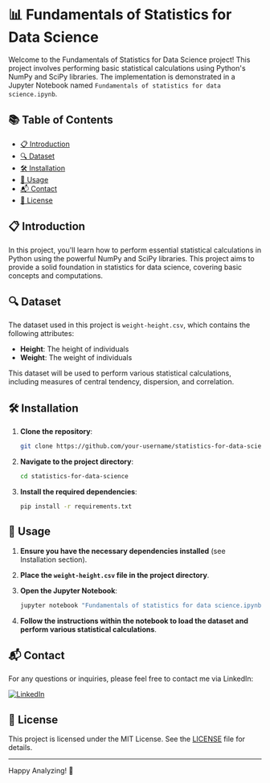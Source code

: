# 📊 Fundamentals of Statistics for Data Science

Welcome to the Fundamentals of Statistics for Data Science project! This project involves performing basic statistical calculations using Python's NumPy and SciPy libraries. The implementation is demonstrated in a Jupyter Notebook named `Fundamentals of statistics for data science.ipynb`.

## 📚 Table of Contents
- [📋 Introduction](#introduction)
- [🔍 Dataset](#dataset)
- [🛠️ Installation](#installation)
- [🚀 Usage](#usage)
- [📬 Contact](#contact)
- [📜 License](#license)

## 📋 Introduction
In this project, you'll learn how to perform essential statistical calculations in Python using the powerful NumPy and SciPy libraries. This project aims to provide a solid foundation in statistics for data science, covering basic concepts and computations.

## 🔍 Dataset
The dataset used in this project is `weight-height.csv`, which contains the following attributes:
- **Height**: The height of individuals
- **Weight**: The weight of individuals

This dataset will be used to perform various statistical calculations, including measures of central tendency, dispersion, and correlation.

## 🛠️ Installation

1. **Clone the repository**:
    ```sh
    git clone https://github.com/your-username/statistics-for-data-science.git
    ```

2. **Navigate to the project directory**:
    ```sh
    cd statistics-for-data-science
    ```

3. **Install the required dependencies**:
    ```sh
    pip install -r requirements.txt
    ```

## 🚀 Usage

1. **Ensure you have the necessary dependencies installed** (see Installation section).

2. **Place the `weight-height.csv` file in the project directory**.

3. **Open the Jupyter Notebook**:
    ```sh
    jupyter notebook "Fundamentals of statistics for data science.ipynb"
    ```

4. **Follow the instructions within the notebook to load the dataset and perform various statistical calculations**.

## 📬 Contact
For any questions or inquiries, please feel free to contact me via LinkedIn:

[![LinkedIn](https://img.shields.io/badge/LinkedIn-0077B5?style=flat-square&logo=linkedin&logoColor=white)](https://www.linkedin.com/in/syed-muqtasid-ali-91a0a623a/)

## 📜 License
This project is licensed under the MIT License. See the [LICENSE](LICENSE) file for details.

---

Happy Analyzing! 🎉

